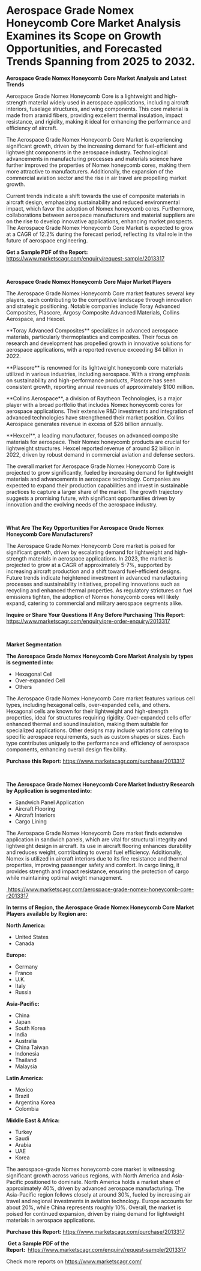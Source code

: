 <p><h1>Aerospace Grade Nomex Honeycomb Core Market Analysis Examines its Scope on Growth Opportunities, and Forecasted Trends Spanning from 2025 to 2032.</h1></p><p><strong>Aerospace Grade Nomex Honeycomb Core Market Analysis and Latest Trends</strong></p>
<p><p>Aerospace Grade Nomex Honeycomb Core is a lightweight and high-strength material widely used in aerospace applications, including aircraft interiors, fuselage structures, and wing components. This core material is made from aramid fibers, providing excellent thermal insulation, impact resistance, and rigidity, making it ideal for enhancing the performance and efficiency of aircraft.</p><p>The Aerospace Grade Nomex Honeycomb Core Market is experiencing significant growth, driven by the increasing demand for fuel-efficient and lightweight components in the aerospace industry. Technological advancements in manufacturing processes and materials science have further improved the properties of Nomex honeycomb cores, making them more attractive to manufacturers. Additionally, the expansion of the commercial aviation sector and the rise in air travel are propelling market growth.</p><p>Current trends indicate a shift towards the use of composite materials in aircraft design, emphasizing sustainability and reduced environmental impact, which favor the adoption of Nomex honeycomb cores. Furthermore, collaborations between aerospace manufacturers and material suppliers are on the rise to develop innovative applications, enhancing market prospects. The Aerospace Grade Nomex Honeycomb Core Market is expected to grow at a CAGR of 12.2% during the forecast period, reflecting its vital role in the future of aerospace engineering.</p></p>
<p><strong>Get a Sample PDF of the Report:&nbsp;</strong> <a href="https://www.marketscagr.com/enquiry/request-sample/2013317?utm_campaign=2097&utm_medium=2&utm_source=Github&utm_content=ia&utm_term=05022025&utm_id=aerospace-grade-nomex-honeycomb-core">https://www.marketscagr.com/enquiry/request-sample/2013317</a></p>
<p>&nbsp;</p>
<p><strong>Aerospace Grade Nomex Honeycomb Core Major Market Players</strong></p>
<p><p>The Aerospace Grade Nomex Honeycomb Core market features several key players, each contributing to the competitive landscape through innovation and strategic positioning. Notable companies include Toray Advanced Composites, Plascore, Argosy Composite Advanced Materials, Collins Aerospace, and Hexcel.</p><p>**Toray Advanced Composites** specializes in advanced aerospace materials, particularly thermoplastics and composites. Their focus on research and development has propelled growth in innovative solutions for aerospace applications, with a reported revenue exceeding $4 billion in 2022.</p><p>**Plascore** is renowned for its lightweight honeycomb core materials utilized in various industries, including aerospace. With a strong emphasis on sustainability and high-performance products, Plascore has seen consistent growth, reporting annual revenues of approximately $100 million.</p><p>**Collins Aerospace**, a division of Raytheon Technologies, is a major player with a broad portfolio that includes Nomex honeycomb cores for aerospace applications. Their extensive R&D investments and integration of advanced technologies have strengthened their market position. Collins Aerospace generates revenue in excess of $26 billion annually.</p><p>**Hexcel**, a leading manufacturer, focuses on advanced composite materials for aerospace. Their Nomex honeycomb products are crucial for lightweight structures. Hexcel reported revenue of around $2 billion in 2022, driven by robust demand in commercial aviation and defense sectors.</p><p>The overall market for Aerospace Grade Nomex Honeycomb Core is projected to grow significantly, fueled by increasing demand for lightweight materials and advancements in aerospace technology. Companies are expected to expand their production capabilities and invest in sustainable practices to capture a larger share of the market. The growth trajectory suggests a promising future, with significant opportunities driven by innovation and the evolving needs of the aerospace industry.</p></p>
<p>&nbsp;</p>
<p><strong>What Are The Key Opportunities For Aerospace Grade Nomex Honeycomb Core Manufacturers?</strong></p>
<p><p>The Aerospace Grade Nomex Honeycomb Core market is poised for significant growth, driven by escalating demand for lightweight and high-strength materials in aerospace applications. In 2023, the market is projected to grow at a CAGR of approximately 5-7%, supported by increasing aircraft production and a shift toward fuel-efficient designs. Future trends indicate heightened investment in advanced manufacturing processes and sustainability initiatives, propelling innovations such as recycling and enhanced thermal properties. As regulatory strictures on fuel emissions tighten, the adoption of Nomex honeycomb cores will likely expand, catering to commercial and military aerospace segments alike.</p></p>
<p><strong>Inquire or Share Your Questions If Any Before Purchasing This Report:</strong> <a href="https://www.marketscagr.com/enquiry/pre-order-enquiry/2013317?utm_campaign=2097&utm_medium=2&utm_source=Github&utm_content=ia&utm_term=05022025&utm_id=aerospace-grade-nomex-honeycomb-core">https://www.marketscagr.com/enquiry/pre-order-enquiry/2013317</a></p>
<p>&nbsp;</p>
<p><strong>Market Segmentation</strong></p>
<p><strong>The Aerospace Grade Nomex Honeycomb Core Market Analysis by types is segmented into:</strong></p>
<p><ul><li>Hexagonal Cell</li><li>Over-expanded Cell</li><li>Others</li></ul></p>
<p><p>The Aerospace Grade Nomex Honeycomb Core market features various cell types, including hexagonal cells, over-expanded cells, and others. Hexagonal cells are known for their lightweight and high-strength properties, ideal for structures requiring rigidity. Over-expanded cells offer enhanced thermal and sound insulation, making them suitable for specialized applications. Other designs may include variations catering to specific aerospace requirements, such as custom shapes or sizes. Each type contributes uniquely to the performance and efficiency of aerospace components, enhancing overall design flexibility.</p></p>
<p><strong>Purchase this Report:&nbsp;</strong><a href="https://www.marketscagr.com/purchase/2013317?utm_campaign=2097&utm_medium=2&utm_source=Github&utm_content=ia&utm_term=05022025&utm_id=aerospace-grade-nomex-honeycomb-core">https://www.marketscagr.com/purchase/2013317</a></p>
<p>&nbsp;</p>
<p><strong>The Aerospace Grade Nomex Honeycomb Core Market Industry Research by Application is segmented into:</strong></p>
<p><ul><li>Sandwich Panel Application</li><li>Aircraft Flooring</li><li>Aircraft Interiors</li><li>Cargo Lining</li></ul></p>
<p><p>The Aerospace Grade Nomex Honeycomb Core market finds extensive application in sandwich panels, which are vital for structural integrity and lightweight design in aircraft. Its use in aircraft flooring enhances durability and reduces weight, contributing to overall fuel efficiency. Additionally, Nomex is utilized in aircraft interiors due to its fire resistance and thermal properties, improving passenger safety and comfort. In cargo lining, it provides strength and impact resistance, ensuring the protection of cargo while maintaining optimal weight management.</p></p>
<p><a href="https://www.marketscagr.com/aerospace-grade-nomex-honeycomb-core-r2013317?utm_campaign=2097&utm_medium=2&utm_source=Github&utm_content=ia&utm_term=05022025&utm_id=aerospace-grade-nomex-honeycomb-core">&nbsp;https://www.marketscagr.com/aerospace-grade-nomex-honeycomb-core-r2013317</a></p>
<p><strong>In terms of Region, the Aerospace Grade Nomex Honeycomb Core Market Players available by Region are:</strong></p>
<p>
    <p> <strong> North America: </strong>
        <ul>
            <li>United States</li>
            <li>Canada</li>
        </ul>
        </p> 
    <p> <strong> Europe: </strong>
        <ul>
            <li>Germany</li>
            <li>France</li>
            <li>U.K.</li>
            <li>Italy</li>
            <li>Russia</li>
        </ul>
        </p> 
    <p> <strong> Asia-Pacific: </strong>
        <ul>
            <li>China</li>
            <li>Japan</li>
            <li>South Korea</li>
            <li>India</li>
            <li>Australia</li>
            <li>China Taiwan</li>
            <li>Indonesia</li>
            <li>Thailand</li>
            <li>Malaysia</li>
        </ul>
        </p> 
    <p> <strong> Latin America: </strong>
        <ul>
            <li>Mexico</li>
            <li>Brazil</li>
            <li>Argentina Korea</li>
            <li>Colombia</li>
        </ul>
        </p> 
    <p> <strong> Middle East & Africa: </strong>
        <ul>
            <li>Turkey</li>
            <li>Saudi</li>
            <li>Arabia</li>
            <li>UAE</li>
            <li>Korea</li>
        </ul>
    </p>
    </p>
<p><p>The aerospace-grade Nomex honeycomb core market is witnessing significant growth across various regions, with North America and Asia-Pacific positioned to dominate. North America holds a market share of approximately 40%, driven by advanced aerospace manufacturing. The Asia-Pacific region follows closely at around 30%, fueled by increasing air travel and regional investments in aviation technology. Europe accounts for about 20%, while China represents roughly 10%. Overall, the market is poised for continued expansion, driven by rising demand for lightweight materials in aerospace applications.</p></p>
<p><strong>Purchase this Report: </strong><a href="https://www.marketscagr.com/purchase/2013317?utm_campaign=2097&utm_medium=2&utm_source=Github&utm_content=ia&utm_term=05022025&utm_id=aerospace-grade-nomex-honeycomb-core">https://www.marketscagr.com/purchase/2013317</a></p>
<p>&nbsp;<strong>Get a Sample PDF of the Report:&nbsp;&nbsp;</strong><a href="https://www.marketscagr.com/enquiry/request-sample/2013317?utm_campaign=2097&utm_medium=2&utm_source=Github&utm_content=ia&utm_term=05022025&utm_id=aerospace-grade-nomex-honeycomb-core">https://www.marketscagr.com/enquiry/request-sample/2013317</a></p>
<p><strong></strong></p>
<p>Check more reports on <a href="https://www.marketscagr.com/?utm_campaign=2097&utm_medium=2&utm_source=Github&utm_content=ia&utm_term=05022025&utm_id=aerospace-grade-nomex-honeycomb-core">https://www.marketscagr.com/</a></p>